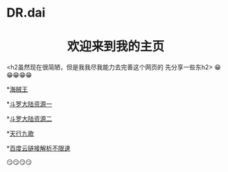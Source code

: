 # DR.dai

<h1 align="center">欢迎来到我的主页</h1>

<h2虽然现在很简陋，但是我我尽我能力去完善这个网页的
先分享一些东h2>
😁😁😁😁😁

*<a href="http://m.imomoe.io/view/189.html" target="_blank">海贼王</a>

*<a href="http://m.imomoe.io/view/7346.html" target="_blank">斗罗大陆资源一</a>

*<a href="https://kan.jinbaozy.com/m/vodplayhtml/75-1-61.html" target="_blank">斗罗大陆资源二</a>

*<a href="https://kan.jinbaozy.com/m/vodplayhtml/106-1-65.html" target="_blank">天行九歌</a>

*<a href="https://www.baiduwp.com" target="_blank">百度云链接解析不限速</a>

😏😏😏😏


